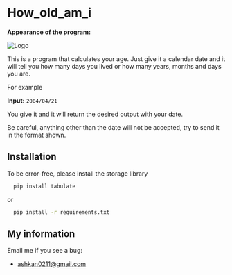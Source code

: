 
# How_old_am_i
**Appearance of the program:**

![Logo](https://github.com/ashkan0201/How_old_i_am/blob/main/img/for_program.png?raw=true)

This is a program that calculates your age.
Just give it a calendar date and it will tell you how many days you lived or how many years, months and days you are.

For example

**Input:** `2004/04/21`

You give it and it will return the desired output with your date.

Be careful, anything other than the date will not be accepted, try to send it in the format shown.

## Installation

To be error-free, please install the storage library

```bash
  pip install tabulate
```
or
```bash
  pip install -r requirements.txt
```

## My information

Email me if you see a bug:

- ashkan0211@gmail.com
